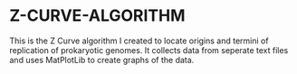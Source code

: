 # Z-CURVE-ALGORITHM
This is the Z Curve algorithm I created to locate origins and termini of replication of prokaryotic genomes.
It collects data from seperate text files and uses MatPlotLib to create graphs of the data.
